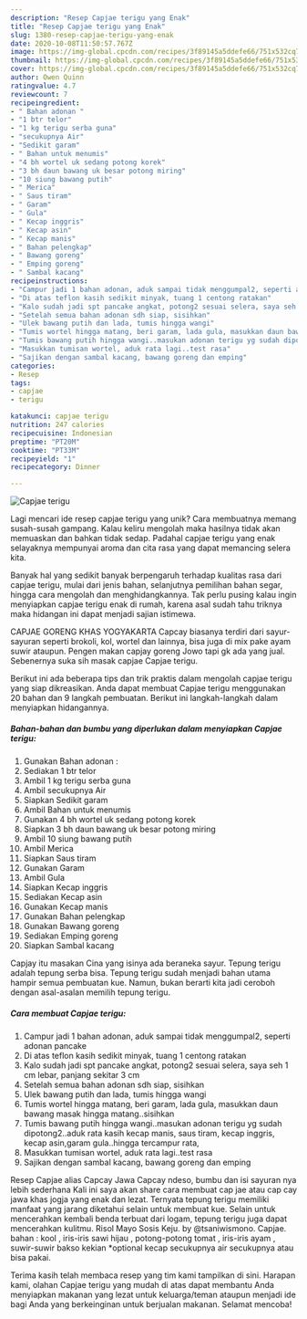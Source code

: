 ```yaml
---
description: "Resep Capjae terigu yang Enak"
title: "Resep Capjae terigu yang Enak"
slug: 1380-resep-capjae-terigu-yang-enak
date: 2020-10-08T11:50:57.767Z
image: https://img-global.cpcdn.com/recipes/3f89145a5ddefe66/751x532cq70/capjae-terigu-foto-resep-utama.jpg
thumbnail: https://img-global.cpcdn.com/recipes/3f89145a5ddefe66/751x532cq70/capjae-terigu-foto-resep-utama.jpg
cover: https://img-global.cpcdn.com/recipes/3f89145a5ddefe66/751x532cq70/capjae-terigu-foto-resep-utama.jpg
author: Owen Quinn
ratingvalue: 4.7
reviewcount: 7
recipeingredient:
- " Bahan adonan "
- "1 btr telor"
- "1 kg terigu serba guna"
- "secukupnya Air"
- "Sedikit garam"
- " Bahan untuk menumis"
- "4 bh wortel uk sedang potong korek"
- "3 bh daun bawang uk besar potong miring"
- "10 siung bawang putih"
- " Merica"
- " Saus tiram"
- " Garam"
- " Gula"
- " Kecap inggris"
- " Kecap asin"
- " Kecap manis"
- " Bahan pelengkap"
- " Bawang goreng"
- " Emping goreng"
- " Sambal kacang"
recipeinstructions:
- "Campur jadi 1 bahan adonan, aduk sampai tidak menggumpal2, seperti adonan pancake"
- "Di atas teflon kasih sedikit minyak, tuang 1 centong ratakan"
- "Kalo sudah jadi spt pancake angkat, potong2 sesuai selera, saya seh 1 cm lebar, panjang sekitar 3 cm"
- "Setelah semua bahan adonan sdh siap, sisihkan"
- "Ulek bawang putih dan lada, tumis hingga wangi"
- "Tumis wortel hingga matang, beri garam, lada gula, masukkan daun bawang masak hingga matang..sisihkan"
- "Tumis bawang putih hingga wangi..masukan adonan terigu yg sudah dipotong2..aduk rata kasih kecap manis, saus tiram, kecap inggris, kecap asin,garam gula..hingga tercampur rata,"
- "Masukkan tumisan wortel, aduk rata lagi..test rasa"
- "Sajikan dengan sambal kacang, bawang goreng dan emping"
categories:
- Resep
tags:
- capjae
- terigu

katakunci: capjae terigu 
nutrition: 247 calories
recipecuisine: Indonesian
preptime: "PT20M"
cooktime: "PT33M"
recipeyield: "1"
recipecategory: Dinner

---
```



![Capjae terigu](https://img-global.cpcdn.com/recipes/3f89145a5ddefe66/751x532cq70/capjae-terigu-foto-resep-utama.jpg)

Lagi mencari ide resep capjae terigu yang unik? Cara membuatnya memang susah-susah gampang. Kalau keliru mengolah maka hasilnya tidak akan memuaskan dan bahkan tidak sedap. Padahal capjae terigu yang enak selayaknya mempunyai aroma dan cita rasa yang dapat memancing selera kita.

Banyak hal yang sedikit banyak berpengaruh terhadap kualitas rasa dari capjae terigu, mulai dari jenis bahan, selanjutnya pemilihan bahan segar, hingga cara mengolah dan menghidangkannya. Tak perlu pusing kalau ingin menyiapkan capjae terigu enak di rumah, karena asal sudah tahu triknya maka hidangan ini dapat menjadi sajian istimewa.

CAPJAE GORENG KHAS YOGYAKARTA Capcay biasanya terdiri dari sayur-sayuran seperti brokoli, kol, wortel dan lainnya, bisa juga di mix pake ayam suwir ataupun. Pengen makan capjay goreng Jowo tapi gk ada yang jual. Sebenernya suka sih masak capjae Capjae terigu.


Berikut ini ada beberapa tips dan trik praktis dalam mengolah capjae terigu yang siap dikreasikan. Anda dapat membuat Capjae terigu menggunakan 20 bahan dan 9 langkah pembuatan. Berikut ini langkah-langkah dalam menyiapkan hidangannya.

<!--inarticleads1-->

##### Bahan-bahan dan bumbu yang diperlukan dalam menyiapkan Capjae terigu:

1. Gunakan  Bahan adonan :
1. Sediakan 1 btr telor
1. Ambil 1 kg terigu serba guna
1. Ambil secukupnya Air
1. Siapkan Sedikit garam
1. Ambil  Bahan untuk menumis
1. Gunakan 4 bh wortel uk sedang potong korek
1. Siapkan 3 bh daun bawang uk besar potong miring
1. Ambil 10 siung bawang putih
1. Ambil  Merica
1. Siapkan  Saus tiram
1. Gunakan  Garam
1. Ambil  Gula
1. Siapkan  Kecap inggris
1. Sediakan  Kecap asin
1. Gunakan  Kecap manis
1. Gunakan  Bahan pelengkap
1. Gunakan  Bawang goreng
1. Sediakan  Emping goreng
1. Siapkan  Sambal kacang


Capjay itu masakan Cina yang isinya ada beraneka sayur. Tepung terigu adalah tepung serba bisa. Tepung terigu sudah menjadi bahan utama hampir semua pembuatan kue. Namun, bukan berarti kita jadi ceroboh dengan asal-asalan memilih tepung terigu. 

<!--inarticleads2-->

##### Cara membuat Capjae terigu:

1. Campur jadi 1 bahan adonan, aduk sampai tidak menggumpal2, seperti adonan pancake
1. Di atas teflon kasih sedikit minyak, tuang 1 centong ratakan
1. Kalo sudah jadi spt pancake angkat, potong2 sesuai selera, saya seh 1 cm lebar, panjang sekitar 3 cm
1. Setelah semua bahan adonan sdh siap, sisihkan
1. Ulek bawang putih dan lada, tumis hingga wangi
1. Tumis wortel hingga matang, beri garam, lada gula, masukkan daun bawang masak hingga matang..sisihkan
1. Tumis bawang putih hingga wangi..masukan adonan terigu yg sudah dipotong2..aduk rata kasih kecap manis, saus tiram, kecap inggris, kecap asin,garam gula..hingga tercampur rata,
1. Masukkan tumisan wortel, aduk rata lagi..test rasa
1. Sajikan dengan sambal kacang, bawang goreng dan emping


Resep Capjae alias Capcay Jawa Capcay ndeso, bumbu dan isi sayuran nya lebih sederhana Kali ini saya akan share cara membuat cap jae atau cap cay jawa khas jogja yang enak dan lezat. Ternyata tepung terigu memiliki manfaat yang jarang diketahui selain untuk membuat kue. Selain untuk mencerahkan kembali benda terbuat dari logam, tepung terigu juga dapat mencerahkan kulitmu. Risol Mayo Sosis Keju. by @tsaniwismono. Capjae. bahan : kool , iris-iris sawi hijau , potong-potong tomat , iris-iris ayam , suwir-suwir bakso kekian *optional kecap secukupnya air secukupnya atau bisa pakai. 

Terima kasih telah membaca resep yang tim kami tampilkan di sini. Harapan kami, olahan Capjae terigu yang mudah di atas dapat membantu Anda menyiapkan makanan yang lezat untuk keluarga/teman ataupun menjadi ide bagi Anda yang berkeinginan untuk berjualan makanan. Selamat mencoba!
